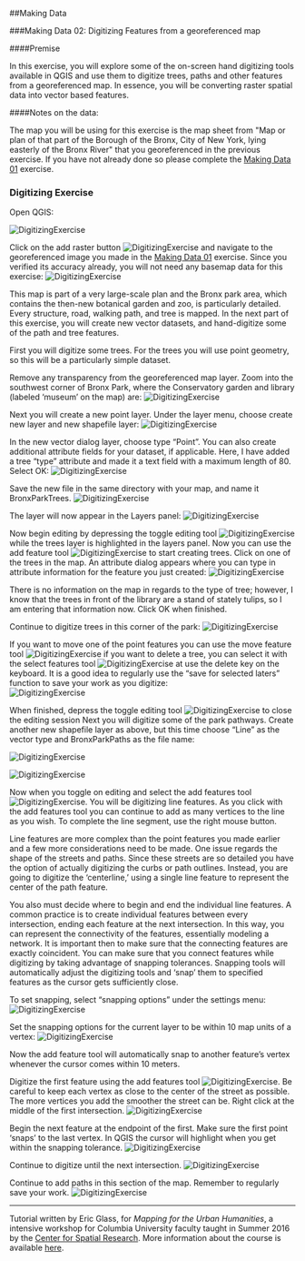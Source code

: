 ##Making Data 

###Making Data 02: Digitizing Features from a georeferenced map

####Premise

In this exercise, you will explore some of the on-screen hand digitizing tools available in QGIS and use them to digitize trees, paths and other features from a georeferenced map.  In essence, you will be converting raster spatial data into vector based features.

####Notes on the data: 

The map you will be using for this exercise is the map sheet from "Map or plan of that part of the Borough of the Bronx, City of New York, lying easterly of the Bronx River" that you georeferenced in the previous exercise. If you have not already done so please complete the [Making Data 01](https://github.com/CenterForSpatialResearch/MappingForTheUrbanHumanities/blob/master/Tutorials/04_MakingData01.md) exercise. 

### Digitizing Exercise

Open QGIS:

![DigitizingExercise](https://github.com/CenterForSpatialResearch/MappingForTheUrbanHumanities/blob/master/Tutorials/Images/MakingData01/Digitize1.png)

Click on the add raster button ![DigitizingExercise](https://github.com/CenterForSpatialResearch/MappingForTheUrbanHumanities/blob/master/Tutorials/Images/MakingData01/Digitize2.png) and navigate to the georeferenced image you made in the [Making Data 01](https://github.com/CenterForSpatialResearch/MappingForTheUrbanHumanities/blob/master/Tutorials/04_MakingData01.md) exercise.  Since you verified its accuracy already, you will not need any basemap data for this exercise:
![DigitizingExercise](https://github.com/CenterForSpatialResearch/MappingForTheUrbanHumanities/blob/master/Tutorials/Images/MakingData01/Digitize3.png)

This map is part of a very large-scale plan and the Bronx park area, which contains the then-new botanical garden and zoo, is particularly detailed.  Every structure, road, walking path, and tree is mapped.  In the next part of this exercise, you will create new vector datasets, and hand-digitize some of the path and tree features.

First you will digitize some trees.  For the trees you will use point geometry, so this will be a particularly simple dataset.

Remove any transparency from the georeferenced map layer. Zoom into the southwest corner of Bronx Park, where the Conservatory garden and library (labeled ‘museum’ on the map) are:
![DigitizingExercise](https://github.com/CenterForSpatialResearch/MappingForTheUrbanHumanities/blob/master/Tutorials/Images/MakingData01/Digitize4.png)

Next you will create a new point layer.  Under the layer menu, choose create new layer and new shapefile layer:
![DigitizingExercise](https://github.com/CenterForSpatialResearch/MappingForTheUrbanHumanities/blob/master/Tutorials/Images/MakingData01/Digitize5.png)

 In the new vector dialog layer, choose type “Point”.  You can also create additional attribute fields for your dataset, if applicable.  Here, I have added a tree “type” attribute and made it a text field with a maximum length of 80.  Select OK:
![DigitizingExercise](https://github.com/CenterForSpatialResearch/MappingForTheUrbanHumanities/blob/master/Tutorials/Images/MakingData01/Digitize6.png)

Save the new file in the same directory with your map, and name it BronxParkTrees.
![DigitizingExercise](https://github.com/CenterForSpatialResearch/MappingForTheUrbanHumanities/blob/master/Tutorials/Images/MakingData01/Digitize7.png)

 The layer will now appear in the Layers panel:
![DigitizingExercise](https://github.com/CenterForSpatialResearch/MappingForTheUrbanHumanities/blob/master/Tutorials/Images/MakingData01/Digitize8.png)

Now begin editing by depressing the toggle editing tool ![DigitizingExercise](https://github.com/CenterForSpatialResearch/MappingForTheUrbanHumanities/blob/master/Tutorials/Images/MakingData01/Digitize9.png) while the trees layer is highlighted in the layers panel.  Now you can use the add feature tool ![DigitizingExercise](https://github.com/CenterForSpatialResearch/MappingForTheUrbanHumanities/blob/master/Tutorials/Images/MakingData01/Digitize10.png) to start creating trees.  Click on one of the trees in the map.  An attribute dialog appears where you can type in attribute information for the feature you just created:
![DigitizingExercise](https://github.com/CenterForSpatialResearch/MappingForTheUrbanHumanities/blob/master/Tutorials/Images/MakingData01/Digitize11.png)

There is no information on the map in regards to the type of tree; however, I know that the trees in front of the library are a stand of stately tulips, so I am entering that information now.  Click OK when finished. 

Continue to digitize trees in this corner of the park:
![DigitizingExercise](https://github.com/CenterForSpatialResearch/MappingForTheUrbanHumanities/blob/master/Tutorials/Images/MakingData01/Digitize12.png)

If you want to move one of the point features you can use the move feature tool ![DigitizingExercise](https://github.com/CenterForSpatialResearch/MappingForTheUrbanHumanities/blob/master/Tutorials/Images/MakingData01/Digitize13.png) if you want to delete a tree, you can select it with the select features tool ![DigitizingExercise](https://github.com/CenterForSpatialResearch/MappingForTheUrbanHumanities/blob/master/Tutorials/Images/MakingData01/Digitize14.png) at use the delete key on the keyboard.  It is a good idea to regularly use the “save for selected laters” function to save your work as you digitize:  
![DigitizingExercise](https://github.com/CenterForSpatialResearch/MappingForTheUrbanHumanities/blob/master/Tutorials/Images/MakingData01/Digitize15.png)

When finished, depress the toggle editing tool ![DigitizingExercise](https://github.com/CenterForSpatialResearch/MappingForTheUrbanHumanities/blob/master/Tutorials/Images/MakingData01/Digitize16.png) to close the editing session
Next you will digitize some of the park pathways.  Create another new shapefile layer as above, but this time choose “Line” as the vector type and BronxParkPaths as the file name:

![DigitizingExercise](https://github.com/CenterForSpatialResearch/MappingForTheUrbanHumanities/blob/master/Tutorials/Images/MakingData01/Digitize17.png)

![DigitizingExercise](https://github.com/CenterForSpatialResearch/MappingForTheUrbanHumanities/blob/master/Tutorials/Images/MakingData01/Digitize18.png)

Now when you toggle on editing and select the add features tool ![DigitizingExercise](https://github.com/CenterForSpatialResearch/MappingForTheUrbanHumanities/blob/master/Tutorials/Images/MakingData01/Digitize19.png).  You will be digitizing line features.  As you click with the add features tool you can continue to add as many vertices to the line as you wish.  To complete the line segment, use the right mouse button. 

Line features are more complex than the point features you made earlier and a few more considerations need to be made. One issue regards the shape of the streets and paths.  Since these streets are so detailed you have the option of actually digitizing the curbs or path outlines.  Instead, you are going to digitize the ‘centerline,’ using a single line feature to represent the center of the path feature.  

You also must decide where to begin and end the individual line features.  A common practice is to create individual features between every intersection, ending each feature at the next intersection.  In this way, you can represent the connectivity of the features, essentially modeling a network.  It is important then to make sure that the connecting features are exactly coincident.  You can make sure that you connect features while digitizing by taking advantage of snapping tolerances.  Snapping tools will automatically adjust the digitizing tools and ‘snap’ them to specified features as the cursor gets sufficiently close. 

To set snapping, select “snapping options” under the settings menu: 
![DigitizingExercise](https://github.com/CenterForSpatialResearch/MappingForTheUrbanHumanities/blob/master/Tutorials/Images/MakingData01/Digitize20.png)

Set the snapping options for the current layer to be within 10 map units of a vertex:
![DigitizingExercise](https://github.com/CenterForSpatialResearch/MappingForTheUrbanHumanities/blob/master/Tutorials/Images/MakingData01/Digitize21.png)

Now the add feature tool will automatically snap to another feature’s vertex whenever the cursor comes within 10 meters.

Digitize the first feature using the add features tool ![DigitizingExercise](https://github.com/CenterForSpatialResearch/MappingForTheUrbanHumanities/blob/master/Tutorials/Images/MakingData01/Digitize22.png). Be careful to keep each vertex as close to the center of the street as possible.  The more vertices you add the smoother the street can be. Right click at the middle of the first intersection. 
![DigitizingExercise](https://github.com/CenterForSpatialResearch/MappingForTheUrbanHumanities/blob/master/Tutorials/Images/MakingData01/Digitize23.png)

Begin the next feature at the endpoint of the first.  Make sure the first point ‘snaps’ to the last vertex.  In QGIS the cursor will highlight when you get within the snapping tolerance.
![DigitizingExercise](https://github.com/CenterForSpatialResearch/MappingForTheUrbanHumanities/blob/master/Tutorials/Images/MakingData01/Digitize24.png)

Continue to digitize until the next intersection. 
![DigitizingExercise](https://github.com/CenterForSpatialResearch/MappingForTheUrbanHumanities/blob/master/Tutorials/Images/MakingData01/Digitize25.png)

Continue to add paths in this section of the map.  Remember to regularly save your work.
![DigitizingExercise](https://github.com/CenterForSpatialResearch/MappingForTheUrbanHumanities/blob/master/Tutorials/Images/MakingData01/Digitize26.png)

______________________________________________________________________________________________________________

Tutorial written by Eric Glass, for *Mapping for the Urban Humanities*, a intensive workshop for Columbia University faculty taught in Summer 2016 by the [Center for Spatial Research](http://c4sr.columbia.edu). More information about the course is available [here](http://c4sr.columbia.edu/courses/mapping-urban-humanities-summer-bootcamp).

